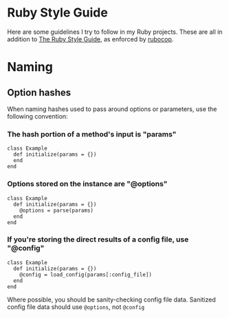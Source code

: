 Ruby Style Guide
===========

Here are some guidelines I try to follow in my Ruby projects. These are all in addition to [The Ruby Style Guide](https://github.com/bbatsov/ruby-style-guide), as enforced by [rubocop](https://github.com/bbatsov/rubocop).

# Naming

## Option hashes

When naming hashes used to pass around options or parameters, use the following convention:

### The hash portion of a method's input is "params"

```
class Example
  def initialize(params = {})
  end
end
```

### Options stored on the instance are "@options"

```
class Example
  def initialize(params = {})
    @options = parse(params)
  end
end
```

### If you're storing the direct results of a config file, use "@config"

```
class Example
  def initialize(params = {})
    @config = load_config(params[:config_file])
  end
end
```

Where possible, you should be sanity-checking config file data. Sanitized config file data should use `@options`, not `@config`

